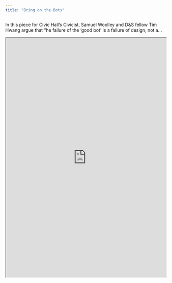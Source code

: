 ```yaml
---
title: "Bring on the Bots"
---
```


In this piece for Civic Hall’s Civicist, Samuel Woolley and D&S fellow Tim Hwang argue that “he failure of the ‘good bot’ is a failure of design, not a...

<iframe height="750" width="100%" src="https://ewelton.github.io/ktest/wiki.html#Bring%20on%20the%20Bots"></iframe>
